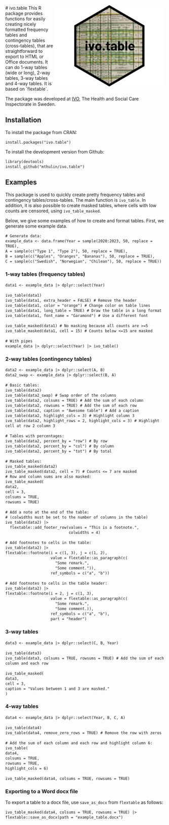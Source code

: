 <img src="man/figures/logo.png" align="right" width="350" />
# ivo.table 
This R package provides functions for easily creating nicely formatted frequency tables and contingency tables (cross-tables), that are straightforward to export to HTML or Office documents. It can do 1-way tables (wide or long), 2-way tables, 3-way tables and 4-way tables. It is based on `flextable`.

The package was developed at [IVO](https://www.ivo.se), The Health and Social Care Inspectorate in Sweden.

## Installation
To install the package from CRAN:

```
install.packages("ivo.table")
```

To install the development version from Github:

```
library(devtools)
install_github("mthulin/ivo.table")
```

## Examples
This package is used to quickly create pretty frequency tables and contingency tables/cross-tables. The main function is `ivo_table`. In addition, it is also possible to create masked tables, where cells with low counts are censored, using `ivo_table_masked`.

Below, we give some examples of how to create and format tables. First, we generate some example data.

```
# Generate data:
example_data <- data.frame(Year = sample(2020:2023, 50, replace = TRUE),
A = sample(c("Type 1", "Type 2"), 50, replace = TRUE),
B = sample(c("Apples", "Oranges", "Bananas"), 50, replace = TRUE),
C = sample(c("Swedish", "Norwegian", "Chilean"), 50, replace = TRUE))
```

### 1-way tables (frequency tables)
```
data1 <- example_data |> dplyr::select(Year)

ivo_table(data1)
ivo_table(data1, extra_header = FALSE) # Remove the header
ivo_table(data1, color = "orange") # Change color on table lines
ivo_table(data1, long_table = TRUE) # Draw the table in a long format
ivo_table(data1, font_name = "Garamond") # Use a different font

ivo_table_masked(data1) # No masking because all counts are >=5
ivo_table_masked(data1, cell = 15) # Counts below <=15 are masked

# With pipes
example_data |> dplyr::select(Year) |> ivo_table()
```

### 2-way tables (contingency tables)
```
data2 <- example_data |> dplyr::select(A, B)
data2_swap <- example_data |> dplyr::select(B, A)

# Basic tables:
ivo_table(data2)
ivo_table(data2_swap) # Swap order of the columns
ivo_table(data2, colsums = TRUE) # Add the sum of each column
ivo_table(data2, rowsums = TRUE) # Add the sum of each row
ivo_table(data2, caption = "Awesome table") # Add a caption
ivo_table(data2, highlight_cols = 3) # Highlight column 3
ivo_table(data2, highlight_rows = 2, highlight_cols = 3) # Highlight cell at row 2 column 3

# Tables with percentages:
ivo_table(data2, percent_by = "row") # By row
ivo_table(data2, percent_by = "col") # By column
ivo_table(data2, percent_by = "tot") # By total

# Masked tables:
ivo_table_masked(data2)
ivo_table_masked(data2, cell = 7) # Counts <= 7 are masked
# Row and column sums are also masked:
ivo_table_masked(
data2,
cell = 3,
colsums = TRUE,
rowsums = TRUE)

# Add a note at the end of the table:
# (colwidths must be set to the number of columns in the table)
ivo_table(data2) |>
  flextable::add_footer_row(values = "This is a footnote.",
                            colwidths = 4)

# Add footnotes to cells in the table:
ivo_table(data2) |>
flextable::footnote(i = c(1, 3), j = c(1, 2),
                    value = flextable::as_paragraph(c(
                      "Some remark.",
                      "Some comment.")),
                    ref_symbols = c("a", "b"))

# Add footnotes to cells in the table header:
ivo_table(data2) |>
flextable::footnote(i = 2, j = c(1, 3),
                    value = flextable::as_paragraph(c(
                      "Some remark.",
                      "Some comment.)),
                    ref_symbols = c("a", "b"),
                    part = "header")
```

### 3-way tables
```
data3 <- example_data |> dplyr::select(C, B, Year)

ivo_table(data3)
ivo_table(data3, colsums = TRUE, rowsums = TRUE) # Add the sum of each column and each row

ivo_table_masked(
data3,
cell = 3,
caption = "Values between 1 and 3 are masked."
)
```

### 4-way tables
```
data4 <- example_data |> dplyr::select(Year, B, C, A)

ivo_table(data4)
ivo_table(data4, remove_zero_rows = TRUE) # Remove the row with zeros

# Add the sum of each column and each row and highlight column 6:
ivo_table(
data4,
colsums = TRUE,
rowsums = TRUE,
highlight_cols = 6)

ivo_table_masked(data4, colsums = TRUE, rowsums = TRUE)
```

### Exporting to a Word docx file
To export a table to a docx file, use `save_as_docx` from `flextable` as follows:

```
ivo_table_masked(data4, colsums = TRUE, rowsums = TRUE) |> flextable::save_as_docx(path = "example_table.docx")
```
